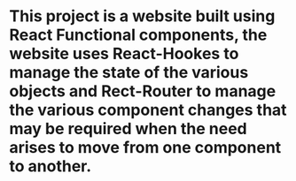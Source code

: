 # This project is a website built using React Functional components, the website uses React-Hookes to manage the state of the various objects and Rect-Router to manage the various component changes that may be required when the need arises to move from one component to another.
